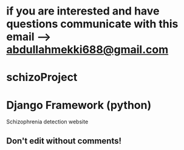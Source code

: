 # if you are interested and have questions communicate with this email --> abdullahmekki688@gmail.com
# schizoProject
# Django Framework (python)
Schizophrenia detection website

## Don't edit without comments!
